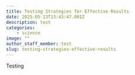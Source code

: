 ```yaml
---
title: Testing Strategies for Effective Results
date: 2025-05-13T13:43:47.001Z
description: test
categories:
    - science
image: ""
author_staff_member: test
slug: testing-strategies-effective-results
---
```

Testing